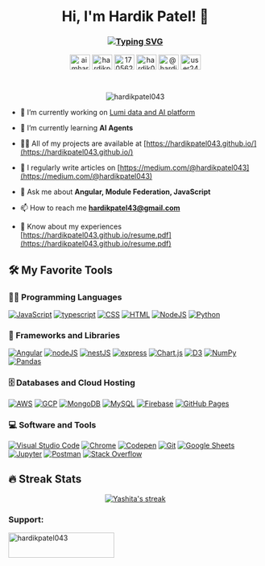 <h1 align="center">Hi, I'm Hardik Patel! 👋</h1>
<h3 align="center"><a href="https://git.io/typing-svg"><img src="https://readme-typing-svg.demolab.com?font=Fira+Code&pause=1000&width=400&lines=Front+End+Expert+%7C+Technical+Lead;13%2B%20Years+Development+Expertise;Curious+about+AI+Agents+%7C+MCP" alt="Typing SVG" /></a></h3>

<p align="center">
<a href="https://twitter.com/aimhardik" target="blank"><img align="center" src="https://raw.githubusercontent.com/rahuldkjain/github-profile-readme-generator/master/src/images/icons/Social/twitter.svg" alt="aimhardik" height="30" width="40" /></a>
<a href="https://linkedin.com/in/hardikpatel043" target="blank"><img align="center" src="https://raw.githubusercontent.com/rahuldkjain/github-profile-readme-generator/master/src/images/icons/Social/linked-in-alt.svg" alt="hardikpatel043" height="30" width="40" /></a>
<a href="https://stackoverflow.com/users/1705623" target="blank"><img align="center" src="https://raw.githubusercontent.com/rahuldkjain/github-profile-readme-generator/master/src/images/icons/Social/stack-overflow.svg" alt="1705623" height="30" width="40" /></a>
<a href="https://instagram.com/hardik043" target="blank"><img align="center" src="https://raw.githubusercontent.com/rahuldkjain/github-profile-readme-generator/master/src/images/icons/Social/instagram.svg" alt="hardik043" height="30" width="40" /></a>
<a href="https://medium.com/@hardikpatel043" target="blank"><img align="center" src="https://raw.githubusercontent.com/rahuldkjain/github-profile-readme-generator/master/src/images/icons/Social/medium.svg" alt="@hardikpatel043" height="30" width="40" /></a>
<a href="https://www.leetcode.com/user2417x" target="blank"><img align="center" src="https://raw.githubusercontent.com/rahuldkjain/github-profile-readme-generator/master/src/images/icons/Social/leet-code.svg" alt="user2417x" height="30" width="40" /></a>
</p>

</br>
<!-- Social badges section -->
<!-- Badges with custom icons - https://github.com/DenverCoder1/custom-icon-badges -->
<!-- View counter - https://github.com/DenverCoder1/Simple-View-Counter -->
<p align="center">
  <img src="https://komarev.com/ghpvc/?username=hardikpatel043&label=Profile%20views&color=0e75b6&style=flat" alt="hardikpatel043" />
</p>


- 🔭 I’m currently working on [Lumi data and AI platform](https://www.slb.com/products-and-services/delivering-digital-at-scale/software/lumi)

- 🌱 I’m currently learning **AI Agents**

- 👨‍💻 All of my projects are available at [https://hardikpatel043.github.io/](https://hardikpatel043.github.io/)

- 📝 I regularly write articles on [https://medium.com/@hardikpatel043](https://medium.com/@hardikpatel043)

- 💬 Ask me about **Angular, Module Federation, JavaScript**

- 📫 How to reach me **hardikpatel43@gmail.com**

- 📄 Know about my experiences [https://hardikpatel043.github.io/resume.pdf](https://hardikpatel043.github.io/resume.pdf)


## 🛠️ My Favorite Tools

### 👨‍💻 Programming Languages

<p>
    <a href="#"><img alt="JavaScript" src="https://img.shields.io/badge/JavaScript%20-%23F7DF1E.svg?logo=javascript&logoColor=black"></a>
    <a href="#"><img alt="typescript" src="https://img.shields.io/badge/TypeScript-service?logo=typescript&logoColor=white"></a>
  <a href="#"><img alt="CSS" src="https://img.shields.io/badge/CSS%20-%231572B6.svg?logo=css3&logoColor=white"></a>
    <a href="#"><img alt="HTML" src="https://img.shields.io/badge/HTML%20-%23E34F26.svg?logo=html5&logoColor=white"></a>
    <a href="#"><img alt="NodeJS" src="https://img.shields.io/badge/Node.js%20-%2343853D.svg?logo=node.js&logoColor=white"></a>
    <a href="#"><img alt="Python" src="https://img.shields.io/badge/Python%20-%2314354C.svg?logo=python&logoColor=white"></a>

### 🧰 Frameworks and Libraries

<p>
    <a href="https://angular.io" target="_blank" rel="noreferrer"><img alt="Angular" src="https://img.shields.io/badge/Angular%20-%23D00000.svg?logo=Angular&logoColor=white"></a>
    <a href="#"><img alt="nodeJS" src="https://img.shields.io/badge/node.js-service?logo=nodedotjs&logoColor=white"></a>
    <a href="#"><img alt="nestJS" src="https://img.shields.io/badge/nest.js-service?logo=nestjs&logoColor=white"></a>
    <a href="#"><img alt="express" src="https://img.shields.io/badge/express-service?logo=express&logoColor=white"></a>
    <a href="#"><img alt="Chart.js" src="https://img.shields.io/badge/chart.js-service?logo=chartdotjs&logoColor=white"></a>
    <a href="#"><img alt="D3" src="https://img.shields.io/badge/d3-service?logo=d3&logoColor=white"></a>
    <a href="#"><img alt="NumPy" src="https://img.shields.io/badge/Numpy%20-%23013243.svg?logo=numpy&logoColor=white"></a>
    <a href="#"><img alt="Pandas" src="https://img.shields.io/badge/Pandas%20-%23150458.svg?logo=pandas&logoColor=white"></a>
</p>

### 🗄️ Databases and Cloud Hosting

<p>
    <a href="#"><img alt="AWS" src ="https://img.shields.io/badge/aws-service?logo=amazonwebservices&logoColor=white"></a>
    <a href="#"><img alt="GCP" src ="https://img.shields.io/badge/gcp-service?logo=googlecloud&logoColor=white"></a>
    <a href="#"><img alt="MongoDB" src ="https://img.shields.io/badge/MongoDB-%234ea94b.svg?logo=mongodb&logoColor=white"></a>
    <a href="#"><img alt="MySQL" src="https://img.shields.io/badge/MySQL-%2300f.svg?logo=mysql&logoColor=white"></a>
    <a href="#"><img alt="Firebase" src ="https://img.shields.io/badge/Firebase-%23316192.svg?logo=firebase&logoColor=white"></a>
    <a href="#"><img alt="GitHub Pages" src="https://img.shields.io/badge/GitHub%20Pages-%23327FC7.svg?logo=github&logoColor=white"></a>
</p>

### 💻 Software and Tools

<p>
    <a href="#"><img alt="Visual Studio Code" src="https://img.shields.io/badge/Visual%20Studio%20Code-0078d7.svg?logo=visual-studio-code&logoColor=white"></a>
    <a href="#"><img alt="Chrome" src="https://img.shields.io/badge/Chrome-3DDC84?logo=google-chrome&logoColor=white"></a>
    <a href="#"><img alt="Codepen" src="https://img.shields.io/badge/Codepen-000000.svg?logo=codepen&logoColor=white"></a>
    <a href="#"><img alt="Git" src="https://img.shields.io/badge/Git%20-%23F05033.svg?logo=git&logoColor=white"></a>
    <a href="#"><img alt="Google Sheets" src="https://img.shields.io/badge/Google%20Sheets%20-%2334A853.svg?logo=google%20sheets&logoColor=white"></a>
    <a href="#"><img alt="Jupyter" src="https://img.shields.io/badge/Jupyter%20-%23F37626.svg?logo=Jupyter&logoColor=white"></a>
    <a href="#"><img alt="Postman" src="https://img.shields.io/badge/Postman-FF6C37?logo=postman&logoColor=white"></a>
    <a href="#"><img alt="Stack Overflow" src="https://img.shields.io/badge/-Stack%20Overflow-FE7A16?logo=stack-overflow&logoColor=white"></a>
</p>

## 🔥 Streak Stats

<!-- GitHub Readme Streak Stats - https://github.com/DenverCoder1/github-readme-streak-stats -->
<p align="center">
  <a href="https://github.com/DenverCoder1/github-readme-streak-stats">
    <img title="🔥 Get streak stats for your profile at git.io/streak-stats" alt="Yashita's streak" src="https://github-readme-streak-stats-eight.vercel.app/?user=hardikpatel043&theme=monokai-metallian&hide_border=true"/>
  </a>
</p>

<h3 align="left">Support:</h3>
<p><a href="https://www.buymeacoffee.com/hardikpatel043"> <img align="left" src="https://cdn.buymeacoffee.com/buttons/v2/default-yellow.png" height="50" width="210" alt="hardikpatel043" /></a></p><br><br>

